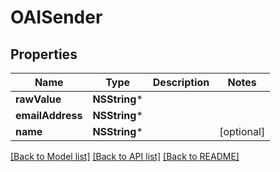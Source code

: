 # OAISender

## Properties
Name | Type | Description | Notes
------------ | ------------- | ------------- | -------------
**rawValue** | **NSString*** |  | 
**emailAddress** | **NSString*** |  | 
**name** | **NSString*** |  | [optional] 

[[Back to Model list]](../README#documentation-for-models) [[Back to API list]](../README#documentation-for-api-endpoints) [[Back to README]](../README)


